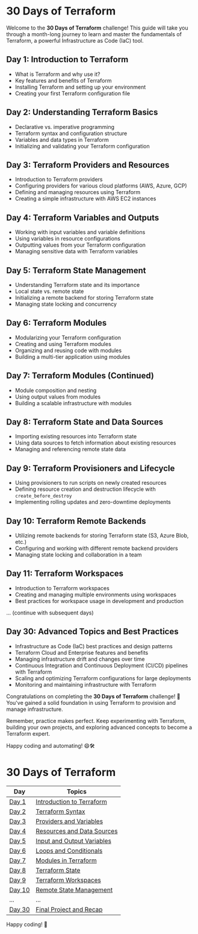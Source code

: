 # 30 Days of Terraform

Welcome to the **30 Days of Terraform** challenge! This guide will take you through a month-long journey to learn and master the fundamentals of Terraform, a powerful Infrastructure as Code (IaC) tool.

## Day 1: Introduction to Terraform
- What is Terraform and why use it?
- Key features and benefits of Terraform
- Installing Terraform and setting up your environment
- Creating your first Terraform configuration file

## Day 2: Understanding Terraform Basics
- Declarative vs. imperative programming
- Terraform syntax and configuration structure
- Variables and data types in Terraform
- Initializing and validating your Terraform configuration

## Day 3: Terraform Providers and Resources
- Introduction to Terraform providers
- Configuring providers for various cloud platforms (AWS, Azure, GCP)
- Defining and managing resources using Terraform
- Creating a simple infrastructure with AWS EC2 instances

## Day 4: Terraform Variables and Outputs
- Working with input variables and variable definitions
- Using variables in resource configurations
- Outputting values from your Terraform configuration
- Managing sensitive data with Terraform variables

## Day 5: Terraform State Management
- Understanding Terraform state and its importance
- Local state vs. remote state
- Initializing a remote backend for storing Terraform state
- Managing state locking and concurrency

## Day 6: Terraform Modules
- Modularizing your Terraform configuration
- Creating and using Terraform modules
- Organizing and reusing code with modules
- Building a multi-tier application using modules

## Day 7: Terraform Modules (Continued)
- Module composition and nesting
- Using output values from modules
- Building a scalable infrastructure with modules

## Day 8: Terraform State and Data Sources
- Importing existing resources into Terraform state
- Using data sources to fetch information about existing resources
- Managing and referencing remote state data

## Day 9: Terraform Provisioners and Lifecycle
- Using provisioners to run scripts on newly created resources
- Defining resource creation and destruction lifecycle with `create_before_destroy`
- Implementing rolling updates and zero-downtime deployments

## Day 10: Terraform Remote Backends
- Utilizing remote backends for storing Terraform state (S3, Azure Blob, etc.)
- Configuring and working with different remote backend providers
- Managing state locking and collaboration in a team

## Day 11: Terraform Workspaces
- Introduction to Terraform workspaces
- Creating and managing multiple environments using workspaces
- Best practices for workspace usage in development and production

... (continue with subsequent days)

## Day 30: Advanced Topics and Best Practices
- Infrastructure as Code (IaC) best practices and design patterns
- Terraform Cloud and Enterprise features and benefits
- Managing infrastructure drift and changes over time
- Continuous Integration and Continuous Deployment (CI/CD) pipelines with Terraform
- Scaling and optimizing Terraform configurations for large deployments
- Monitoring and maintaining infrastructure with Terraform

Congratulations on completing the **30 Days of Terraform** challenge! 🎉 You've gained a solid foundation in using Terraform to provision and manage infrastructure.

Remember, practice makes perfect. Keep experimenting with Terraform, building your own projects, and exploring advanced concepts to become a Terraform expert.

Happy coding and automating! 😄🛠️


# 30 Days of Terraform

| Day | Topics |
| --- | --- |
| [Day 1](./01_Day_Introduction/Introduction.md) | [Introduction to Terraform](./01_Day_Introduction/Introduction.md) |
| [Day 2](./02_Day_Terraform_Syntax/02_day_terraform_syntax.md) | [Terraform Syntax](./02_Day_Terraform_Syntax/02_day_terraform_syntax.md) |
| [Day 3](./03_Day_Providers_Variables/03_day_providers_variables.md) | [Providers and Variables](./03_Day_Providers_Variables/03_day_providers_variables.md) |
| [Day 4](./04_Day_Resources_Data_Sources/04_day_resources_data_sources.md) | [Resources and Data Sources](./04_Day_Resources_Data_Sources/04_day_resources_data_sources.md) |
| [Day 5](./05_Day_Input_Output/05_day_input_output.md) | [Input and Output Variables](./05_Day_Input_Output/05_day_input_output.md) |
| [Day 6](./06_Day_Loops_and_Conditionals/06_day_loops_and_conditionals.md) | [Loops and Conditionals](./06_Day_Loops_and_Conditionals/06_day_loops_and_conditionals.md) |
| [Day 7](./07_Day_Modules/07_day_modules.md) | [Modules in Terraform](./07_Day_Modules/07_day_modules.md) |
| [Day 8](./08_Day_Terraform_State/08_day_terraform_state.md) | [Terraform State](./08_Day_Terraform_State/08_day_terraform_state.md) |
| [Day 9](./09_Day_Workspaces/09_day_workspaces.md) | [Terraform Workspaces](./09_Day_Workspaces/09_day_workspaces.md) |
| [Day 10](./10_Day_Remote_State/10_day_remote_state.md) | [Remote State Management](./10_Day_Remote_State/10_day_remote_state.md) |
| ... | ... |
| [Day 30](./30_Day_Final_Project/30_day_final_project.md) | [Final Project and Recap](./30_Day_Final_Project/30_day_final_project.md) |

Happy coding! 🚀
